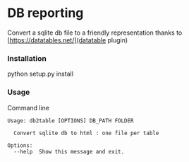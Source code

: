 # DB reporting

Convert a sqlite db file to a friendly representation thanks to [https://datatables.net/](datatable plugin)

### Installation

python setup.py install

### Usage

Command line

``` 
Usage: db2table [OPTIONS] DB_PATH FOLDER

  Convert sqlite db to html : one file per table

Options:
  --help  Show this message and exit.
```
